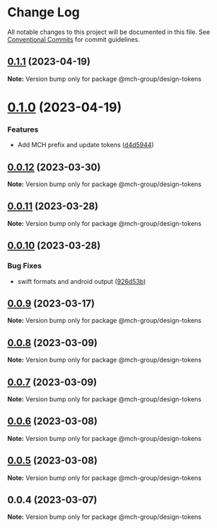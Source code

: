 # Change Log

All notable changes to this project will be documented in this file.
See [Conventional Commits](https://conventionalcommits.org) for commit guidelines.

## [0.1.1](https://bitbucket.org/mchappsrvcs/artbasel-design-tokens/compare/@mch-group/design-tokens@0.1.0...@mch-group/design-tokens@0.1.1) (2023-04-19)

**Note:** Version bump only for package @mch-group/design-tokens





# [0.1.0](https://bitbucket.org/mchappsrvcs/artbasel-design-tokens/compare/@mch-group/design-tokens@0.0.12...@mch-group/design-tokens@0.1.0) (2023-04-19)


### Features

* Add MCH prefix and update tokens ([d4d5944](https://bitbucket.org/mchappsrvcs/artbasel-design-tokens/commits/d4d59442c1c1a20998faa94af6b04012b30d2684))





## [0.0.12](https://bitbucket.org/mchappsrvcs/artbasel-design-tokens/compare/@mch-group/design-tokens@0.0.11...@mch-group/design-tokens@0.0.12) (2023-03-30)

**Note:** Version bump only for package @mch-group/design-tokens





## [0.0.11](https://bitbucket.org/mchappsrvcs/artbasel-design-tokens/compare/@mch-group/design-tokens@0.0.10...@mch-group/design-tokens@0.0.11) (2023-03-28)

**Note:** Version bump only for package @mch-group/design-tokens





## [0.0.10](https://bitbucket.org/mchappsrvcs/artbasel-design-tokens/compare/@mch-group/design-tokens@0.0.9...@mch-group/design-tokens@0.0.10) (2023-03-28)


### Bug Fixes

* swift formats and android output ([926d53b](https://bitbucket.org/mchappsrvcs/artbasel-design-tokens/commits/926d53bdbf3b8625e2003f6988d98473efde1093))





## [0.0.9](https://bitbucket.org/mchappsrvcs/artbasel-design-tokens/compare/@mch-group/design-tokens@0.0.8...@mch-group/design-tokens@0.0.9) (2023-03-17)

**Note:** Version bump only for package @mch-group/design-tokens





## [0.0.8](https://bitbucket.org/mchappsrvcs/artbasel-design-tokens/compare/@mch-group/design-tokens@0.0.7...@mch-group/design-tokens@0.0.8) (2023-03-09)

**Note:** Version bump only for package @mch-group/design-tokens





## [0.0.7](https://bitbucket.org/mchappsrvcs/artbasel-design-tokens/compare/@mch-group/design-tokens@0.0.6...@mch-group/design-tokens@0.0.7) (2023-03-09)

**Note:** Version bump only for package @mch-group/design-tokens





## [0.0.6](https://bitbucket.org/mchappsrvcs/artbasel-design-tokens/compare/@mch-group/design-tokens@0.0.5...@mch-group/design-tokens@0.0.6) (2023-03-08)

**Note:** Version bump only for package @mch-group/design-tokens





## [0.0.5](https://bitbucket.org/mchappsrvcs/artbasel-design-tokens/compare/@mch-group/design-tokens@0.0.4...@mch-group/design-tokens@0.0.5) (2023-03-08)

**Note:** Version bump only for package @mch-group/design-tokens





## 0.0.4 (2023-03-07)

**Note:** Version bump only for package @mch-group/design-tokens
